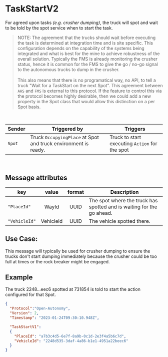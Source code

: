 # TaskStartV2

For agreed upon tasks *(e.g. crusher dumping)*, the truck will spot and wait to be told by the spot service when to start the task.
> NOTE: The agreement that the trucks should wait before executing the task is determined at integration time and is site specific.  This configuration depends on the capability of the systems being integrated and what is best for the mine to achieve robustness of the overall solution.  Typically the FMS is already monitoring the crusher status, hence it is common for the FMS to give the go / no-go signal to the autonomous trucks to dump in the crusher. <br><br> This also means that there is no programatical way, no API, to tell a truck "Wait for a TaskStart on the next Spot".  This agreement between `AHS` and `FMS` is external to this protocol.  If the feature to control this via the protocol becomes highly desirable, then we could add a new property in the Spot class that would allow this distinction on a per Spot basis.

<br>

|Sender| Triggered by | Triggers|
|---|---|---|
| `Spot` | Truck `OccupyingPlace` at Spot and truck environment is ready. | Truck to start executing `Action` for the spot |

<br>

## Message attributes
|key |value |format | Description|
|---|:---:|:---:|---|
|`"PlaceId"`| WayId| UUID | The spot where the truck has spotted and is waiting for the go ahead.|
|`"VehicleId"`| VehicleId| UUID| The vehicle spotted there.|



## Use Case:
This message will typically be used for crusher dumping to ensure the trucks don't start dumping immediately because the crusher could be too full at times or the rock breaker might be engaged.

## Example
The truck 2248...eec6 spotted at 731854 is told to start the action configured for that Spot.
```json
{
  "Protocol":"Open-Autonomy",
  "Version": 2,
  "Timestamp": "2023-01-24T09:30:10.948Z",

  "TaskStartV1":
  {
    "PlaceId": "a7b3c4d5-6e7f-8a9b-0c1d-2e3f4a5b6c7d",
    "VehicleId": "2248d535-3daf-4a86-b1e1-4951a22beec6"
  }
}
```

